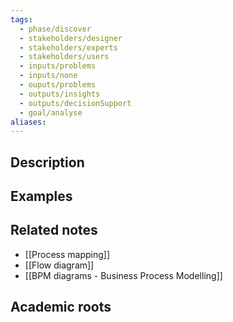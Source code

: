 ```yaml
---
tags:
  - phase/discover
  - stakeholders/designer
  - stakeholders/experts
  - stakeholders/users
  - inputs/problems
  - inputs/none
  - ouputs/problems
  - outputs/insights
  - outputs/decisionSupport
  - goal/analyse
aliases:
---
```


## Description


## Examples 


## Related notes 
- [[Process mapping]]
- [[Flow diagram]]
- [[BPM diagrams - Business Process Modelling]]

## Academic roots
